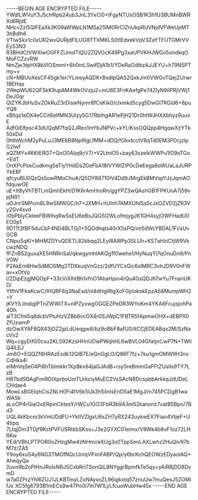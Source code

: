 -----BEGIN AGE ENCRYPTED FILE-----
YWdlLWVuY3J5cHRpb24ub3JnL3YxCi0+IFgyNTUxOSB1K3h1U3BUMnBWRXd6RjdE
NHcvZzl5QlFEaXk3K09aWWpLN1M5a25lM0RrClZnUkpRUVNjdVFWeUpMT3hBdlh6
VTIwSkx1c0xUR2wxQURjdFlLUG9TTXMKLS0tIEdxekVpV3ZaYTFUTGMrVVEyS3N3
R3BHdCtVWXIwOGFFZlJmdTlQU2ZQVGcK49Pg3xaUPVKHJWGo5ondkqOMoFCZzvRW
NmZje3tpHX8bVlOSmmI+6h0mLSwifDjA1b1/YDeRaOdibzAJJEYU+h79N5PTmy+v
cN+MBUoXesCF4Sgk1er/YLmoyAQDK+BxdlpQAS2QxkJm0VWGvTQejZUrwr18EHqs
2WepWU62QFSkK9upAM4WkOVzju2+mU6E3FnKAefgPe74ZlyN9iIPRjVWj1DeJ0qr
QlZYKJbHuSvZOkRuZ3rDIswNymr8fCsKik0/clxmkd5cyg5DwGI7RGld6+8puYQ8
xBIIqz1eDX4eCCit6eIfMN3Uizy5G17RbthgAR1ePjH21Dr0htWJHXXbhyz9uuvE
Adf0iElfpsc43dUQqM7fqQ2JReo1mYbJNPVc+kYLlKssOQQpp4HgqwXzYTk50xDd
0hthWchM2yPuLuJ3ME6B8Np9IgLfMM+dDQ/fGkvtcctV8qTd0EM3PDcjzIpG2iwf
aQZMYx46KtERG7+QnO0AIjq9cV7/+V2LtniO5+bay63szeikWWPu1IO9sTGo+EdT
OnXPcPseCudkmg5eTiyYHdDsZGeFbA18lVYWIZlP0cDeEega8oWUaLaJURPYkEBf
qfcyuBU0QzQs5owRMoChuA/Q5OY88710IV4Dd9JMrgEkBMVspYJzJqmAOfdquwOE
uE+It8yVhTBTLmQmhEkH/D1K6rAmHroRn/ggYPZ3wQAshGB1FPKUoA7j59vpjN91
uOJnrSMPcm8L9wSMWGC/h7+JXMH+hUInh7AMXUfdSs5cJsOZVD2jZR3Vy2Gv4svd
/0bPbIyCkleeFBWlhqRwSsEU6eBsJQG5l2WLofmjygJK1GH4syjOWFHadU0EO0p1
9D1Tt3fBF5duCbF4ND4BLTGj1+5QOdhqts40rX5sPQ/im5dWcYBDAL1Fi/sUvGCB
CNpuSqKI+MHMZDYvQDETL82kbqq2LEyl8A8lPp3SLUh+KSTaHziCtjW9VkcwzNDQ
fFZnBS2guxaXE5HNRnSal/qkwgymhlAKQg1f0wehe1/HyNuqYl7qOnuDn9/PnV0W
P2AkEm8HwSdMOSMq2TDXkuqVnGzz/2dfUYCxGic6sIMRC3vhJD9V0nFWav+xOtVp
I/ZDipEzgjMQOpF+33cViXIhtBh1vfnO1AhaHpin4rQu4GsQDJhTwYu7FnanUKD/
YtfhV1FkaKcwC/lHQRF6q3NaEsd/nl4dHglRlgXoFGjrlokskEpzAS8MumpWH2+Y
jKVYlLilndiglPTnZWWiTX+nlPZyxwgOGGEZPeDR3WYoKm4YKA6FcujsjohPa4Oh
alT3Cfm5q8dcbVPtuHzVZBb6vcGX4r0SJWpC1FBTR5fApmwOHX+dEBPX0ZfUzwmP
dzOwXYAF8QX43jOZ2jpLdUeqgw8/bz9oBbF8aPJ0/itCCjEDEABqx2M/SzNacVv2
Wq+cgyDifG0csu2KLS92KzsHHnUDwPWqhHL6wBVL04GfatjnCwP7N+TWIiQ4lLEJ
Jm6O+EQQZf8HRAzEsdk12QiB7E/eQnGgLO/Q86F7fz+7ku1gmOMW9H3nxCdHks4i
eIMnVqSe04Pi8hTblmkkr1Xp8kv64jaGJAdB+rsy5reBmmGaFFtZUslIs9TY7LzB
HR7bdSDAgFmi9DiXprboUmTUrkciyMuEC2VsSAcNRDcspbbArkkqJdUDeLCHdae4
MowLsBGEIqhCis2NLH0Fi4tV6k5Uk3h5ilnIsEnD5aE1MgJ/m745PCDgB1waWASk
aLoOP4rGial2oERpinCktesY/rWCu1GO3FbR3b9A3m52kanonz7xatB5Bpn/7Bd3
UQL4kKbcm3kVmUDdFU+YkIIVZlgxU6sZH7yRX243uykwEX7Fiao4VtjeF+U4tipq
7LtqjDm3TDjf9KctPVFUSRtkbSKxs+J3e2GYXC01eimx/V9Wk4b8vF1oz72LHRKw
YEd/VBhLPTPOR0oZHzgMw4zNHmi/eXUg3o0TppSenLAXLwhz2HuQiv97bM7z/ZA5
Y9oy6xuS4y6NG3TMOfNQcUmqVPxnFABP/Qp/y6brKchQEOWzEDyaolAQ+AheqyQa
2uvn9b2oPIHnJRolxNRJSCxbRrI7SonQiL8NYggrBpmfkTe5qy+yAiRRjDG8DvmD
w7a0ZPrzYhl6ZUJ1JLKBTmyLZoNAyxoZL96qjkxtq57zriuUw7muQesJ52OMifJx
XC5fg6793B1mECs9w47Po0i7ih7W1LyLfcuoWubHw45x
-----END AGE ENCRYPTED FILE-----
